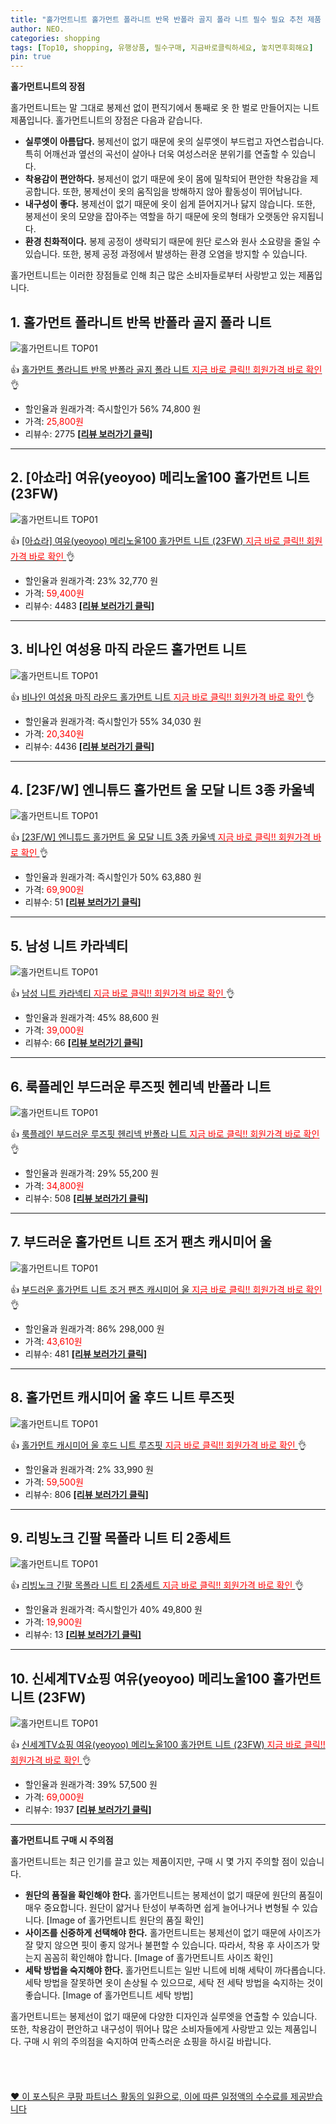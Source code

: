 ```yaml
---
title: "홀가먼트니트 홀가먼트 폴라니트 반목 반폴라 골지 폴라 니트 필수 필요 추천 제품 비교 최저 가격 비교 장점 구매 후기 구매평"
author: NEO.
categories: shopping
tags: [Top10, shopping, 유행상품, 필수구매, 지금바로클릭하세요, 놓치면후회해요]
pin: true
---
```

**홀가먼트니트의 장점**

홀가먼트니트는 말 그대로 봉제선 없이 편직기에서 통째로 옷 한 벌로 만들어지는 니트 제품입니다. 홀가먼트니트의 장점은 다음과 같습니다.

* **실루엣이 아름답다.** 봉제선이 없기 때문에 옷의 실루엣이 부드럽고 자연스럽습니다. 특히 어깨선과 옆선의 곡선이 살아나 더욱 여성스러운 분위기를 연출할 수 있습니다.
* **착용감이 편안하다.** 봉제선이 없기 때문에 옷이 몸에 밀착되어 편안한 착용감을 제공합니다. 또한, 봉제선이 옷의 움직임을 방해하지 않아 활동성이 뛰어납니다.
* **내구성이 좋다.** 봉제선이 없기 때문에 옷이 쉽게 뜯어지거나 닳지 않습니다. 또한, 봉제선이 옷의 모양을 잡아주는 역할을 하기 때문에 옷의 형태가 오랫동안 유지됩니다.
* **환경 친화적이다.** 봉제 공정이 생략되기 때문에 원단 로스와 원사 소요량을 줄일 수 있습니다. 또한, 봉제 공정 과정에서 발생하는 환경 오염을 방지할 수 있습니다.

홀가먼트니트는 이러한 장점들로 인해 최근 많은 소비자들로부터 사랑받고 있는 제품입니다.

   

## 1. 홀가먼트 폴라니트 반목 반폴라 골지 폴라 니트

![홀가먼트니트 TOP01](https://thumbnail8.coupangcdn.com/thumbnails/remote/490x490ex/image/vendor_inventory/c485/cbf965f559057c6c13fa5d7af71dad356e9678e2aaadb0c0cb73f4d7efbf.jpg)


👍 [홀가먼트 폴라니트 반목 반폴라 골지 폴라 니트 <font color=red> 지금 바로 클릭!! 회원가격 바로 확인 </font> ](https://link.coupang.com/re/AFFSDP?lptag=AF3617701&subid=GithubCoopas&pageKey=7715941203&traceid=V0-153&itemId=20695158556&vendorItemId=87766652322) 👌 


- 할인율과 원래가격: 즉시할인가 56%  74,800   원
- 가격: <span style='color:red'>25,800원</span>
- 리뷰수: 2775  [**[리뷰 보러가기 클릭]**](https://link.coupang.com/re/AFFSDP?lptag=AF3617701&subid=GithubCoopas&pageKey=7715941203&traceid=V0-153&itemId=20695158556&vendorItemId=87766652322)

---


   

## 2. [아쇼라] 여유(yeoyoo) 메리노울100 홀가먼트 니트 (23FW)

![홀가먼트니트 TOP01](https://thumbnail10.coupangcdn.com/thumbnails/remote/490x490ex/image/vendor_inventory/d2b7/46fec7ffd139f055f48cb97ba9e586e978311f95bedb98ef56f33b78c47e.jpg)


👍 [[아쇼라] 여유(yeoyoo) 메리노울100 홀가먼트 니트 (23FW) <font color=red> 지금 바로 클릭!! 회원가격 바로 확인 </font> ](https://link.coupang.com/re/AFFSDP?lptag=AF3617701&subid=GithubCoopas&pageKey=7715809266&traceid=V0-153&itemId=20694575539&vendorItemId=87806013283) 👌 


- 할인율과 원래가격: 23%  32,770   원
- 가격: <span style='color:red'>59,400원</span>
- 리뷰수: 4483  [**[리뷰 보러가기 클릭]**](https://link.coupang.com/re/AFFSDP?lptag=AF3617701&subid=GithubCoopas&pageKey=7715809266&traceid=V0-153&itemId=20694575539&vendorItemId=87806013283)

---


   

## 3. 비나인 여성용 마직 라운드 홀가먼트 니트

![홀가먼트니트 TOP01](https://thumbnail6.coupangcdn.com/thumbnails/remote/490x490ex/image/retail/images/15358973918137515-c2280eb7-2db1-4e73-9ba7-6701585a2f5b.jpg)


👍 [비나인 여성용 마직 라운드 홀가먼트 니트 <font color=red> 지금 바로 클릭!! 회원가격 바로 확인 </font> ](https://link.coupang.com/re/AFFSDP?lptag=AF3617701&subid=GithubCoopas&pageKey=6098290674&traceid=V0-153&itemId=11410744403&vendorItemId=79950939701) 👌 


- 할인율과 원래가격: 즉시할인가 55%  34,030   원
- 가격: <span style='color:red'>20,340원</span>
- 리뷰수: 4436  [**[리뷰 보러가기 클릭]**](https://link.coupang.com/re/AFFSDP?lptag=AF3617701&subid=GithubCoopas&pageKey=6098290674&traceid=V0-153&itemId=11410744403&vendorItemId=79950939701)

---


   

## 4. [23F/W] 엔니튜드 홀가먼트 울 모달 니트 3종 카울넥

![홀가먼트니트 TOP01](https://thumbnail10.coupangcdn.com/thumbnails/remote/490x490ex/image/vendor_inventory/90b3/815dcb371b17e0e7dd0b69495d9ff3c9cdbe410797dc3d470b0c292be331.jpg)


👍 [[23F/W] 엔니튜드 홀가먼트 울 모달 니트 3종 카울넥 <font color=red> 지금 바로 클릭!! 회원가격 바로 확인 </font> ](https://link.coupang.com/re/AFFSDP?lptag=AF3617701&subid=GithubCoopas&pageKey=7614346394&traceid=V0-153&itemId=20173641122&vendorItemId=87118448736) 👌 


- 할인율과 원래가격: 즉시할인가 50%  63,880   원
- 가격: <span style='color:red'>69,900원</span>
- 리뷰수: 51  [**[리뷰 보러가기 클릭]**](https://link.coupang.com/re/AFFSDP?lptag=AF3617701&subid=GithubCoopas&pageKey=7614346394&traceid=V0-153&itemId=20173641122&vendorItemId=87118448736)

---


   

## 5. 남성 니트 카라넥티

![홀가먼트니트 TOP01](https://thumbnail6.coupangcdn.com/thumbnails/remote/490x490ex/image/vendor_inventory/1c16/ac8658fda011c5600f06ef3a8d2d8fc580116413d0119e4b765f9428e853.jpg)


👍 [남성 니트 카라넥티 <font color=red> 지금 바로 클릭!! 회원가격 바로 확인 </font> ](https://link.coupang.com/re/AFFSDP?lptag=AF3617701&subid=GithubCoopas&pageKey=7648057829&traceid=V0-153&itemId=20341895916&vendorItemId=87426679805) 👌 


- 할인율과 원래가격: 45%  88,600   원
- 가격: <span style='color:red'>39,000원</span>
- 리뷰수: 66  [**[리뷰 보러가기 클릭]**](https://link.coupang.com/re/AFFSDP?lptag=AF3617701&subid=GithubCoopas&pageKey=7648057829&traceid=V0-153&itemId=20341895916&vendorItemId=87426679805)

---


   

## 6. 룩플레인 부드러운 루즈핏 헨리넥 반폴라 니트

![홀가먼트니트 TOP01](https://thumbnail7.coupangcdn.com/thumbnails/remote/490x490ex/image/vendor_inventory/570f/02e66f8b58d3ca363f9cd6da9637354d96e0e6090e5ff5309bddc178c48e.jpg)


👍 [룩플레인 부드러운 루즈핏 헨리넥 반폴라 니트 <font color=red> 지금 바로 클릭!! 회원가격 바로 확인 </font> ](https://link.coupang.com/re/AFFSDP?lptag=AF3617701&subid=GithubCoopas&pageKey=6812273625&traceid=V0-153&itemId=16119349089&vendorItemId=83316397051) 👌 


- 할인율과 원래가격: 29%  55,200   원
- 가격: <span style='color:red'>34,800원</span>
- 리뷰수: 508  [**[리뷰 보러가기 클릭]**](https://link.coupang.com/re/AFFSDP?lptag=AF3617701&subid=GithubCoopas&pageKey=6812273625&traceid=V0-153&itemId=16119349089&vendorItemId=83316397051)

---


   

## 7. 부드러운 홀가먼트 니트 조거 팬츠 캐시미어 울

![홀가먼트니트 TOP01](https://thumbnail6.coupangcdn.com/thumbnails/remote/490x490ex/image/vendor_inventory/ab9e/842907e295f04131d773193017dcdc360f3d968398b3dcafe260a6e47dd6.jpeg)


👍 [부드러운 홀가먼트 니트 조거 팬츠 캐시미어 울 <font color=red> 지금 바로 클릭!! 회원가격 바로 확인 </font> ](https://link.coupang.com/re/AFFSDP?lptag=AF3617701&subid=GithubCoopas&pageKey=7207694265&traceid=V0-153&itemId=18232776585&vendorItemId=85380104863) 👌 


- 할인율과 원래가격: 86%  298,000   원
- 가격: <span style='color:red'>43,610원</span>
- 리뷰수: 481  [**[리뷰 보러가기 클릭]**](https://link.coupang.com/re/AFFSDP?lptag=AF3617701&subid=GithubCoopas&pageKey=7207694265&traceid=V0-153&itemId=18232776585&vendorItemId=85380104863)

---


   

## 8. 홀가먼트 캐시미어 울 후드 니트 루즈핏

![홀가먼트니트 TOP01](https://thumbnail7.coupangcdn.com/thumbnails/remote/490x490ex/image/vendor_inventory/8371/9b234f3be1cad13d65022db5979522915023c815bf4165c38530229f9720.jpg)


👍 [홀가먼트 캐시미어 울 후드 니트 루즈핏 <font color=red> 지금 바로 클릭!! 회원가격 바로 확인 </font> ](https://link.coupang.com/re/AFFSDP?lptag=AF3617701&subid=GithubCoopas&pageKey=6961367254&traceid=V0-153&itemId=16948744044&vendorItemId=84126163954) 👌 


- 할인율과 원래가격: 2%  33,990   원
- 가격: <span style='color:red'>59,500원</span>
- 리뷰수: 806  [**[리뷰 보러가기 클릭]**](https://link.coupang.com/re/AFFSDP?lptag=AF3617701&subid=GithubCoopas&pageKey=6961367254&traceid=V0-153&itemId=16948744044&vendorItemId=84126163954)

---


   

## 9. 리빙노크 긴팔 목폴라 니트 티 2종세트

![홀가먼트니트 TOP01](https://thumbnail10.coupangcdn.com/thumbnails/remote/490x490ex/image/vendor_inventory/767f/fdbfa9cc2ea94129a663d4dbabf1e533800e53752651cf82e12db16e1b7e.jpg)


👍 [리빙노크 긴팔 목폴라 니트 티 2종세트 <font color=red> 지금 바로 클릭!! 회원가격 바로 확인 </font> ](https://link.coupang.com/re/AFFSDP?lptag=AF3617701&subid=GithubCoopas&pageKey=6802225242&traceid=V0-153&itemId=16060294286&vendorItemId=83287270547) 👌 


- 할인율과 원래가격: 즉시할인가 40%  49,800   원
- 가격: <span style='color:red'>19,900원</span>
- 리뷰수: 13  [**[리뷰 보러가기 클릭]**](https://link.coupang.com/re/AFFSDP?lptag=AF3617701&subid=GithubCoopas&pageKey=6802225242&traceid=V0-153&itemId=16060294286&vendorItemId=83287270547)

---


   

## 10. 신세계TV쇼핑 여유(yeoyoo) 메리노울100 홀가먼트 니트 (23FW)

![홀가먼트니트 TOP01](https://thumbnail10.coupangcdn.com/thumbnails/remote/490x490ex/image/vendor_inventory/66df/4acd26f489e719f97daebd9d4f08e09bc22e03f793815880aecc2d5b3975.jpg)


👍 [신세계TV쇼핑 여유(yeoyoo) 메리노울100 홀가먼트 니트 (23FW) <font color=red> 지금 바로 클릭!! 회원가격 바로 확인 </font> ](https://link.coupang.com/re/AFFSDP?lptag=AF3617701&subid=GithubCoopas&pageKey=7728292561&traceid=V0-153&itemId=20759934550&vendorItemId=87830113771) 👌 


- 할인율과 원래가격: 39%  57,500   원
- 가격: <span style='color:red'>69,000원</span>
- 리뷰수: 1937  [**[리뷰 보러가기 클릭]**](https://link.coupang.com/re/AFFSDP?lptag=AF3617701&subid=GithubCoopas&pageKey=7728292561&traceid=V0-153&itemId=20759934550&vendorItemId=87830113771)

---
**홀가먼트니트 구매 시 주의점**

홀가먼트니트는 최근 인기를 끌고 있는 제품이지만, 구매 시 몇 가지 주의할 점이 있습니다.

* **원단의 품질을 확인해야 한다.** 홀가먼트니트는 봉제선이 없기 때문에 원단의 품질이 매우 중요합니다. 원단이 얇거나 탄성이 부족하면 쉽게 늘어나거나 변형될 수 있습니다.
[Image of 홀가먼트니트 원단의 품질 확인]
* **사이즈를 신중하게 선택해야 한다.** 홀가먼트니트는 봉제선이 없기 때문에 사이즈가 잘 맞지 않으면 핏이 좋지 않거나 불편할 수 있습니다. 따라서, 착용 후 사이즈가 맞는지 꼼꼼히 확인해야 합니다.
[Image of 홀가먼트니트 사이즈 확인]
* **세탁 방법을 숙지해야 한다.** 홀가먼트니트는 일반 니트에 비해 세탁이 까다롭습니다. 세탁 방법을 잘못하면 옷이 손상될 수 있으므로, 세탁 전 세탁 방법을 숙지하는 것이 좋습니다.
[Image of 홀가먼트니트 세탁 방법]

홀가먼트니트는 봉제선이 없기 때문에 다양한 디자인과 실루엣을 연출할 수 있습니다. 또한, 착용감이 편안하고 내구성이 뛰어나 많은 소비자들에게 사랑받고 있는 제품입니다. 구매 시 위의 주의점을 숙지하여 만족스러운 쇼핑을 하시길 바랍니다.<br><br><br><br><br> [ ❤  이 포스팅은 쿠팡 파트너스 활동의 일환으로, 이에 따른 일정액의 수수료를 제공받습니다](https://link.coupang.com/a/bcEFyh)